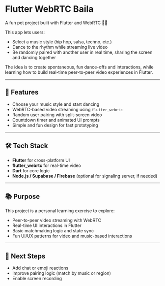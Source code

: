 # Flutter WebRTC Baila

A fun pet project built with Flutter and WebRTC 🎵🕺

This app lets users:
- Select a music style (hip hop, salsa, techno, etc.)
- Dance to the rhythm while streaming live video
- Be randomly paired with another user in real time, sharing the screen and dancing together

The idea is to create spontaneous, fun dance-offs and interactions, while learning how to build real-time peer-to-peer video experiences in Flutter.

---

## 🚀 Features

- Choose your music style and start dancing
- WebRTC-based video streaming using `flutter_webrtc`
- Random user pairing with split-screen video
- Countdown timer and animated UI prompts
- Simple and fun design for fast prototyping

---

## 🛠 Tech Stack

- **Flutter** for cross-platform UI
- **flutter_webrtc** for real-time video
- **Dart** for core logic
- **Node.js / Supabase / Firebase** (optional for signaling server, if needed)

---

## 📚 Purpose

This project is a personal learning exercise to explore:
- Peer-to-peer video streaming with WebRTC
- Real-time UI interactions in Flutter
- Basic matchmaking logic and state sync
- Fun UI/UX patterns for video and music-based interactions

---

## 🧠 Next Steps

- Add chat or emoji reactions
- Improve pairing logic (match by music or region)
- Enable screen recording
